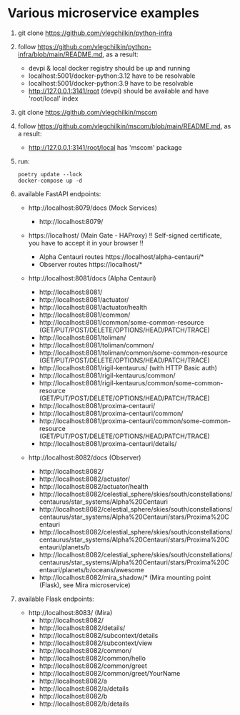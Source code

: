 # Various microservice examples

1. git clone https://github.com/vlegchilkin/python-infra

2. follow https://github.com/vlegchilkin/python-infra/blob/main/README.md, as a result:
    - devpi & local docker registry should be up and running
    - localhost:5001/docker-python:3.12 have to be resolvable
    - localhost:5001/docker-python:3.9 have to be resolvable
    - http://127.0.0.1:3141/root (devpi) should be available and have 'root/local' index

3. git clone https://github.com/vlegchilkin/mscom

4. follow https://github.com/vlegchilkin/mscom/blob/main/README.md, as a result:
   - http://127.0.0.1:3141/root/local has 'mscom' package

5. run:
   ```shell
   poetry update --lock
   docker-compose up -d
   ```

6. available FastAPI endpoints:
    * http://localhost:8079/docs (Mock Services)
        - http://localhost:8079/
      
    * https://localhost/ (Main Gate - HAProxy) !! Self-signed certificate, you have to accept it in your browser !!
        -  Alpha Centauri routes https://localhost/alpha-centauri/*  
        -  Observer routes https://localhost/* 
   
    * http://localhost:8081/docs (Alpha Centauri)
        - http://localhost:8081/
        - http://localhost:8081/actuator/
        - http://localhost:8081/actuator/health
        - http://localhost:8081/common/
        - http://localhost:8081/common/some-common-resource (GET/PUT/POST/DELETE/OPTIONS/HEAD/PATCH/TRACE)
        - http://localhost:8081/toliman/
        - http://localhost:8081/toliman/common/
        - http://localhost:8081/toliman/common/some-common-resource (GET/PUT/POST/DELETE/OPTIONS/HEAD/PATCH/TRACE)
        - http://localhost:8081/rigil-kentaurus/ (with HTTP Basic auth)
        - http://localhost:8081/rigil-kentaurus/common/
        - http://localhost:8081/rigil-kentaurus/common/some-common-resource (GET/PUT/POST/DELETE/OPTIONS/HEAD/PATCH/TRACE)
        - http://localhost:8081/proxima-centauri/
        - http://localhost:8081/proxima-centauri/common/
        - http://localhost:8081/proxima-centauri/common/some-common-resource (GET/PUT/POST/DELETE/OPTIONS/HEAD/PATCH/TRACE)
        - http://localhost:8081/proxima-centauri/details/

    * http://localhost:8082/docs (Observer)
        - http://localhost:8082/
        - http://localhost:8082/actuator/
        - http://localhost:8082/actuator/health
        - http://localhost:8082/celestial_sphere/skies/south/constellations/centaurus/star_systems/Alpha%20Centauri
        - http://localhost:8082/celestial_sphere/skies/south/constellations/centaurus/star_systems/Alpha%20Centauri/stars/Proxima%20Centauri
        - http://localhost:8082/celestial_sphere/skies/south/constellations/centaurus/star_systems/Alpha%20Centauri/stars/Proxima%20Centauri/planets/b
        - http://localhost:8082/celestial_sphere/skies/south/constellations/centaurus/star_systems/Alpha%20Centauri/stars/Proxima%20Centauri/planets/b/oceans/awesome
        - http://localhost:8082/mira_shadow/* (Mira mounting point (Flask), see Mira microservice)

7. available Flask endpoints:
    * http://localhost:8083/ (Mira)
        - http://localhost:8082/
        - http://localhost:8082/details/
        - http://localhost:8082/subcontext/details
        - http://localhost:8082/subcontext/view
        - http://localhost:8082/common/
        - http://localhost:8082/common/hello
        - http://localhost:8082/common/greet
        - http://localhost:8082/common/greet/YourName
        - http://localhost:8082/a
        - http://localhost:8082/a/details
        - http://localhost:8082/b
        - http://localhost:8082/b/details

